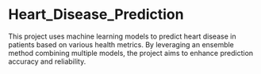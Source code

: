 # Heart_Disease_Prediction
This project uses machine learning models to predict heart disease in patients based on various health metrics. By leveraging an ensemble method combining multiple models, the project aims to enhance prediction accuracy and reliability.
